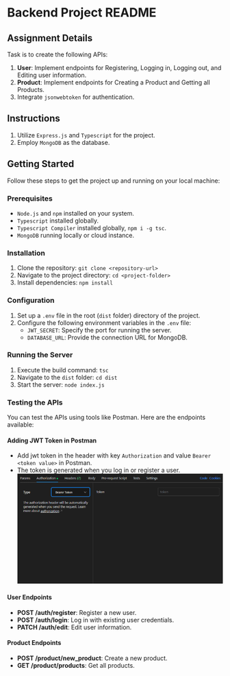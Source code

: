 # Backend Project README

## Assignment Details
Task is to create the following APIs:
1. **User**: Implement endpoints for Registering, Logging in, Logging out, and Editing user information.
2. **Product**: Implement endpoints for Creating a Product and Getting all Products.
3. Integrate `jsonwebtoken` for authentication.

## Instructions
1. Utilize `Express.js` and `Typescript` for the project.
2. Employ `MongoDB` as the database.

## Getting Started
Follow these steps to get the project up and running on your local machine:

### Prerequisites
- `Node.js` and `npm` installed on your system.
- `Typescript` installed globally.
- `Typescript Compiler` installed globally, `npm i -g tsc`.
- `MongoDB` running locally or cloud instance.

### Installation
1. Clone the repository: `git clone <repository-url>`
2. Navigate to the project directory: `cd <project-folder>`
3. Install dependencies: `npm install`

### Configuration
1. Set up a `.env` file in the root (`dist` folder) directory of the project.
2. Configure the following environment variables in the `.env` file:
   - `JWT_SECRET`: Specify the port for running the server.
   - `DATABASE_URL`: Provide the connection URL for MongoDB.

### Running the Server
1. Execute the build command: `tsc`
2. Navigate to the `dist` folder: `cd dist`
3. Start the server: `node index.js`

### Testing the APIs
You can test the APIs using tools like Postman. Here are the endpoints available:

#### Adding JWT Token in Postman
- Add jwt token in the header with key `Authorization` and value `Bearer <token value>` in Postman.
- The token is generated when you log in or register a user.
![alt text](image.png)

#### User Endpoints
- **POST /auth/register**: Register a new user.
- **POST /auth/login**: Log in with existing user credentials.
- **PATCH /auth/edit**: Edit user information.

#### Product Endpoints
- **POST /product/new_product**: Create a new product.
- **GET /product/products**: Get all products.